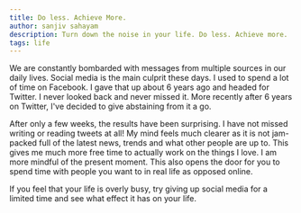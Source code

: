 ```yaml
---
title: Do less. Achieve More.
author: sanjiv sahayam
description: Turn down the noise in your life. Do less. Achieve more.
tags: life
---
```


We are constantly bombarded with messages from multiple sources in our daily lives. Social media is the main culprit these days. I used to spend a lot of time on Facebook. I gave that up about 6 years ago and headed for Twitter. I never looked back and never missed it. More recently after 6 years on Twitter, I've decided to give abstaining from it a go.

After only a few weeks, the results have been surprising. I have not missed writing or reading tweets at all! My mind feels much clearer as it is not jam-packed full of the latest news, trends and what other people are up to. This gives me much more free time to actually work on the things I love. I am more mindful of the present moment. This also opens the door for you to spend time with people you want to in real life as opposed online.

If you feel that your life is overly busy, try giving up social media for a limited time and see what effect it has on your life.